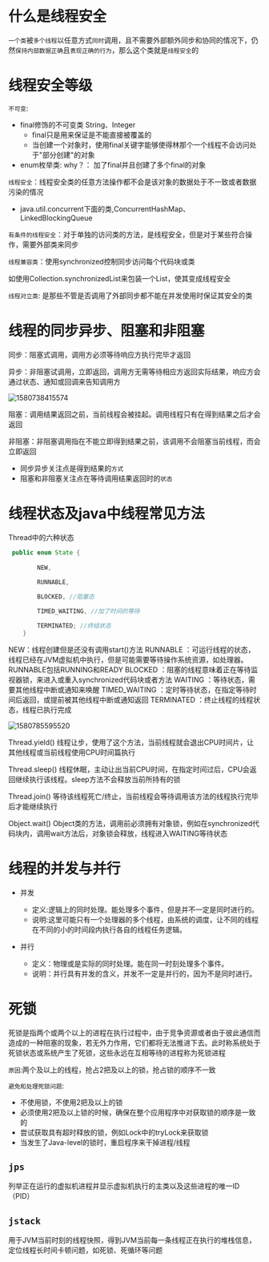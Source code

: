 # 什么是线程安全

`一个类`被`多个线程`以任意方式`同时`调用，且不需要外部额外同步和协同的情况下，仍然`保持内部数据正确`且`表现正确的行为`，那么这个类就是`线程安全`的

# 线程安全等级

`不可变`:

- final修饰的不可变类 String、Integer
  - final只是用来保证是不能直接被覆盖的
  - 当创建一个对象时，使用final关键字能够使得林那个一个线程不会访问处于"部分创建"的对象
- enum枚举类: why？： 加了final并且创建了多个final的对象

`线程安全`：线程安全类的任意方法操作都不会是该对象的数据处于不一致或者数据污染的情况

- java.util.concurrent下面的类,ConcurrentHashMap、LinkedBlockingQueue

`有条件的线程安全`：对于单独的访问类的方法，是线程安全，但是对于某些符合操作，需要外部类来同步

`线程兼容类`：使用synchronized控制同步访问每个代码块或类

如使用Collection.synchronizedList来包装一个List，使其变成线程安全

`线程对立类`: 是那些不管是否调用了外部同步都不能在并发使用时保证其安全的类

# 线程的同步异步、阻塞和非阻塞

同步：阻塞式调用，调用方必须等待响应方执行完毕才返回

异步：非阻塞试调用，立即返回，调用方无需等待相应方返回实际结果，响应方会通过状态、通知或回调来告知调用方

![1580738415574](C:\Users\888\AppData\Roaming\Typora\typora-user-images\1580738415574.png)

阻塞：调用结果返回之前，当前线程会被挂起。调用线程只有在得到结果之后才会返回

非阻塞：非阻塞调用指在不能立即得到结果之前，该调用不会阻塞当前线程，而会立即返回

- 同步异步关注点是得到结果的`方式`
- 阻塞和非阻塞关注点在等待调用结果返回时的`状态`

# 线程状态及java中线程常见方法

Thread中的六种状态

```java
 public enum State {
        
        NEW,
    
        RUNNABLE,

        BLOCKED, //阻塞态

        TIMED_WAITING, //加了时间的等待

        TERMINATED; //终结状态
    }
```

NEW：线程创建但是还没有调用start()方法
RUNNABLE ：可运行线程的状态，线程已经在JVM虚拟机中执行，但是可能需要等待操作系统资源，如处理器。RUNNABLE包括RUNNING和READY
BLOCKED ：阻塞的线程意味着正在等待监视器锁，来进入或重入synchronized代码块或者方法
WAITING ：等待状态，需要其他线程中断或通知来唤醒
TIMED_WAITING ：定时等待状态，在指定等待时间后返回，或提前被其他线程中断或通知返回
TERMINATED ：终止线程的线程状态，线程已执行完成

![1580785595520](C:\Users\888\AppData\Roaming\Typora\typora-user-images\1580785595520.png)

Thread.yield()
线程让步，使用了这个方法，当前线程就会退出CPU时间片，让其他线程或当前线程使用CPU时间篇执行

Thread.sleep()
线程休眠，主动让出当前CPU时间，在指定时间过后，CPU会返回继续执行该线程。sleep方法不会释放当前所持有的锁

Thread.join()
等待该线程死亡/终止，当前线程会等待调用该方法的线程执行完毕后才能继续执行

Object.wait()
Object类的方法，调用前必须拥有对象锁，例如在synchronized代码块内，调用wait方法后，对象锁会释放，线程进入WAITING等待状态

# 线程的并发与并行

- 并发

  - 定义:逻辑上的同时处理。能处理多个事件，但是并不一定是同时进行的。
  - 说明:这里可能只有一个处理器的多个线程，由系统的调度，让不同的线程在不同的小的时间段内执行各自的线程任务逻辑。

- 并行

  - 定义：物理或是实际的同时处理。能在同一时刻处理多个事件。
  - 说明：并行具有并发的含义，并发不一定是并行的，因为不是同时进行。


# 死锁

死锁是指两个或两个以上的进程在执行过程中，由于竞争资源或者由于彼此通信而造成的一种阻塞的现象，若无外力作用，它们都将无法推进下去。此时称系统处于死锁状态或系统产生了死锁，这些永远在互相等待的进程称为死锁进程

`原因`:两个及以上的线程，抢占2把及以上的锁，抢占锁的顺序不一致

`避免和处理死锁问题`:

- 不使用锁，不使用2把及以上的锁
- 必须使用2把及以上锁的时候，确保在整个应用程序中对获取锁的顺序是一致的
- 尝试获取具有超时释放的锁，例如Lock中的tryLock来获取锁
- 当发生了Java-level的锁时，重启程序来干掉进程/线程

## `jps`

列举正在运行的虚拟机进程并显示虚拟机执行的主类以及这些进程的唯一ID（PID）

## `jstack`

用于JVM当前时刻的线程快照，得到JVM当前每一条线程正在执行的堆栈信息，定位线程长时间卡顿问题，如死锁、死循环等问题

  

  

  

  

  































